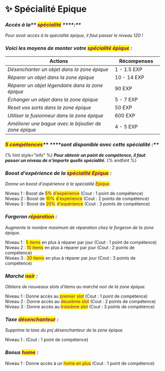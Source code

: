 # ✨ Spécialité Epique

### _**Accès à la**** **<mark style="color:purple;">**spécialité**</mark>** ****:**_

_Pour avoir accès à la spécialité épique, il faut passer le niveau 120 !_

### _**Voici les moyens de monter votre **<mark style="color:purple;">**spécialité épique**</mark>**  :**_&#x20;



<table><thead><tr><th width="453">Actions</th><th width="153">Récompenses</th></tr></thead><tbody><tr><td><em>Désenchanter un objet dans la zone épique</em></td><td>1 - 1.5 EXP</td></tr><tr><td><em>Réparer un objet dans la zone épique</em></td><td>10 - 14 EXP</td></tr><tr><td><em>Réparer un objet légendaire dans la zone épique</em></td><td>90 EXP</td></tr><tr><td><em>Échanger un objet dans la zone épique</em></td><td>5 - 7 EXP</td></tr><tr><td><em>Reset vos sorts dans la zone épique</em></td><td>50 EXP</td></tr><tr><td><em>Utiliser le fusionneur dans la zone épique</em></td><td>600 EXP</td></tr><tr><td><em>Améliorer une bague avec le bijoutier de zone épique</em></td><td>4 - 5 EXP</td></tr></tbody></table>

### _<mark style="color:purple;">**5 compétences**</mark>** ****sont disponible avec cette spécialité :**_

{% hint style="info" %}
_**Pour obtenir un point de compétence, il faut passer un niveau de n'importe quelle spécialité.**_&#x20;
{% endhint %}

### _Boost d'expérience de la <mark style="color:purple;">spécialité Epique</mark> :_&#x20;

_Donne un boost d'expérience à la spécialité <mark style="color:purple;">Epique</mark>._

Niveau 1 : Boost de <mark style="color:purple;">5%</mark> <mark style="color:purple;">d'expérience</mark> (Cout : 1 point de compétence) \
Niveau 2 : Boost de <mark style="color:purple;">10%</mark> <mark style="color:purple;">d'expérience</mark> (Cout : 2 points de compétence) \
Niveau 3 : Boost de <mark style="color:purple;">20%</mark> <mark style="color:purple;">d'expérience</mark> (Cout : 3 points de compétence)

### _Forgeron r<mark style="color:purple;">éparation</mark> :_ &#x20;

_Augmente le nombre maximum de réparation chez le forgeron de la zone épique._

Niveau 1 : <mark style="color:purple;">5 items</mark> en plus à réparer par jour (Cout : 1 point de compétence) \
Niveau 2 : <mark style="color:purple;">10 items</mark> en plus à réparer par jour (Cout : 2 points de compétence) \
Niveau 3 : <mark style="color:purple;">20 items</mark> en plus à réparer par jour (Cout : 3 points de compétence)

### _Marché <mark style="color:purple;">noir</mark> :_&#x20;

_Obtiens de nouveaux slots d'items au marché noir de la zone épique._

Niveau 1 : Donne accès au <mark style="color:purple;">premier slot</mark> (Cout : 1 point de compétence) \
Niveau 2 : Donne accès au <mark style="color:purple;">deuxième slot</mark> (Cout : 2 points de compétence) \
Niveau 3 : Donne accès au <mark style="color:purple;">troisième slot</mark> (Cout : 3 points de compétence)

### _Taxe <mark style="color:purple;">désenchanteur</mark> :_&#x20;

_Supprime la taxe du pnj désenchanteur de la zone épique._

Niveau 1 : (Cout : 1 point de compétence)&#x20;

### _Bonus <mark style="color:purple;">home</mark> :_&#x20;

Niveau 1 : Donne accès à un <mark style="color:purple;">home en plus</mark> (Cout : 1 point de compétence)&#x20;
